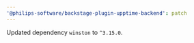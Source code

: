 ```yaml
---
'@philips-software/backstage-plugin-upptime-backend': patch
---
```


Updated dependency `winston` to `^3.15.0`.
